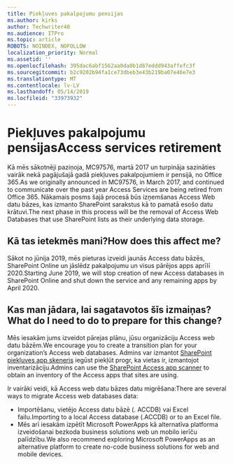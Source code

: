 ```yaml
---
title: Piekļuves pakalpojumu pensijas
ms.author: kirks
author: Techwriter40
ms.audience: ITPro
ms.topic: article
ROBOTS: NOINDEX, NOFOLLOW
localization_priority: Normal
ms.assetid: ''
ms.openlocfilehash: 395dac6abf1562aa0da0b1d87eddd943affefc3f
ms.sourcegitcommit: b2c9202b94fa1ce73dbeb3e43b219ba07e46e7e3
ms.translationtype: MT
ms.contentlocale: lv-LV
ms.lasthandoff: 05/14/2019
ms.locfileid: "33973932"
---
```

# <a name="access-services-retirement"></a><span data-ttu-id="00549-102">Piekļuves pakalpojumu pensijas</span><span class="sxs-lookup"><span data-stu-id="00549-102">Access services retirement</span></span>

<span data-ttu-id="00549-103">Kā mēs sākotnēji paziņoja, MC97576, martā 2017 un turpināja sazināties vairāk nekā pagājušajā gadā piekļuves pakalpojumiem ir pensijā, no Office 365.</span><span class="sxs-lookup"><span data-stu-id="00549-103">As we originally announced in MC97576, in March 2017, and continued to communicate over the past year Access Services are being retired from Office 365.</span></span> <span data-ttu-id="00549-104">Nākamais posms šajā procesā būs izņemšanas Access Web datu bāzes, kas izmanto SharePoint sarakstus kā to pamatā esošo datu krātuvi.</span><span class="sxs-lookup"><span data-stu-id="00549-104">The next phase in this process will be the removal of Access Web Databases that use SharePoint lists as their underlying data storage.</span></span>

## <a name="how-does-this-affect-me"></a><span data-ttu-id="00549-105">Kā tas ietekmēs mani?</span><span class="sxs-lookup"><span data-stu-id="00549-105">How does this affect me?</span></span>

<span data-ttu-id="00549-106">Sākot no jūnija 2019, mēs pieturas izveidi jaunās Access datu bāzēs, SharePoint Online un jāslēdz pakalpojumu un visus pārējos apps aprīlī 2020.</span><span class="sxs-lookup"><span data-stu-id="00549-106">Starting June 2019, we will stop creation of new Access databases in SharePoint Online and shut down the service and any remaining apps by April 2020.</span></span>

## <a name="what-do-i-need-to-do-to-prepare-for-this-change"></a><span data-ttu-id="00549-107">Kas man jādara, lai sagatavotos šīs izmaiņas?</span><span class="sxs-lookup"><span data-stu-id="00549-107">What do I need to do to prepare for this change?</span></span>

<span data-ttu-id="00549-108">Mēs iesakām jums izveidot pārejas plānu, jūsu organizāciju Access web datu bāzēm.</span><span class="sxs-lookup"><span data-stu-id="00549-108">We encourage you to create a transition plan for your organization’s Access web databases.</span></span> <span data-ttu-id="00549-109">Admins var izmantot [SharePoint piekļuves app skeneris](https://nam06.safelinks.protection.outlook.com/?url=https%3A%2F%2Fgithub.com%2FSharePoint%2FPnP-Tools%2Ftree%2Fmaster%2FSolutions%2FSharePoint.AccessApp.Scanner&data=02%7C01%7Csalarson%40microsoft.com%7C0f8afc9cd02f45ac32d708d6d26c5b40%7C72f988bf86f141af91ab2d7cd011db47%7C1%7C0%7C636927760189423652&sdata=xH%2FPQdPyyGEUBiXfMwUAhBE4UmsuBa4JhFDZUbjUkZU%3D&reserved=0) iegūst piekļūt progr, ka vietas ir, izmantojot inventarizāciju.</span><span class="sxs-lookup"><span data-stu-id="00549-109">Admins can use the [SharePoint Access app scanner](https://nam06.safelinks.protection.outlook.com/?url=https%3A%2F%2Fgithub.com%2FSharePoint%2FPnP-Tools%2Ftree%2Fmaster%2FSolutions%2FSharePoint.AccessApp.Scanner&data=02%7C01%7Csalarson%40microsoft.com%7C0f8afc9cd02f45ac32d708d6d26c5b40%7C72f988bf86f141af91ab2d7cd011db47%7C1%7C0%7C636927760189423652&sdata=xH%2FPQdPyyGEUBiXfMwUAhBE4UmsuBa4JhFDZUbjUkZU%3D&reserved=0) to obtain an inventory of the Access apps that sites are using.</span></span> 

<span data-ttu-id="00549-110">Ir vairāki veidi, kā Access web datu bāzes datu migrēšana:</span><span class="sxs-lookup"><span data-stu-id="00549-110">There are several ways to migrate Access web databases data:</span></span>

- <span data-ttu-id="00549-111">Importēšanu, vietējo Access datu bāzē (. ACCDB) vai Excel failu.</span><span class="sxs-lookup"><span data-stu-id="00549-111">Importing to a local Access database (.ACCDB) or to an Excel file.</span></span>
- <span data-ttu-id="00549-112">Mēs arī iesakām izpētīt Microsoft PowerApps kā alternatīva platforma izveidošanai bezkoda business solutions web un mobilo ierīču palīdzību.</span><span class="sxs-lookup"><span data-stu-id="00549-112">We also recommend exploring Microsoft PowerApps as an alternative platform to create no-code business solutions for web and mobile devices.</span></span>